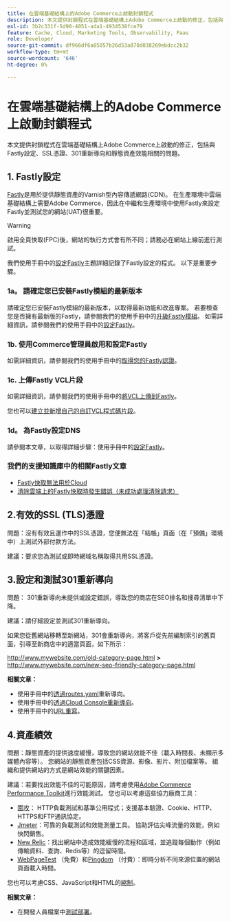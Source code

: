 ```yaml
---
title: 在雲端基礎結構上的Adobe Commerce上啟動封鎖程式
description: 本文提供封鎖程式在雲端基礎結構上Adobe Commerce上啟動的修正，包括與Fastly設定、SSL憑證、301重新導向和靜態資產效能相關的問題。
exl-id: 3b2c331f-5d90-4051-ada1-4934538fce79
feature: Cache, Cloud, Marketing Tools, Observability, Paas
role: Developer
source-git-commit: df966df6a85057b26d53a870d038269ebdcc2b32
workflow-type: tm+mt
source-wordcount: '646'
ht-degree: 0%

---
```


# 在雲端基礎結構上的Adobe Commerce上啟動封鎖程式

本文提供封鎖程式在雲端基礎結構上Adobe Commerce上啟動的修正，包括與Fastly設定、SSL憑證、301重新導向和靜態資產效能相關的問題。

## 1. Fastly設定

[Fastly](https://www.fastly.com/)是用於提供靜態資產的Varnish型內容傳遞網路(CDN)。 在生產環境中雲端基礎結構上需要Adobe Commerce，因此在中繼和生產環境中使用Fastly來設定Fastly並測試您的網站(UAT)很重要。

>[!WARNING]
>
>啟用全頁快取(FPC)後，網站的執行方式會有所不同；請務必在網站上線前進行測試。

我們使用手冊中的[設定Fastly](https://experienceleague.adobe.com/docs/commerce-cloud-service/user-guide/cdn/setup-fastly/fastly-configuration.html?lang=zh-Hant)主題詳細記錄了Fastly設定的程式。 以下是重要步驟。

### 1a。 請確定您已安裝Fastly模組的最新版本

請確定您已安裝Fastly模組的最新版本，以取得最新功能和改進專案。 若要檢查您是否擁有最新版的Fastly，請參閱我們的使用手冊中的[升級Fastly模組](https://experienceleague.adobe.com/docs/commerce-cloud-service/user-guide/cdn/setup-fastly/fastly-configuration.html?lang=zh-Hant#upgrade-the-fastly-module)。 如需詳細資訊，請參閱我們的使用手冊中的[設定Fastly](https://experienceleague.adobe.com/docs/commerce-cloud-service/user-guide/cdn/setup-fastly/fastly-configuration.html?lang=zh-Hant)。

### 1b. 使用Commerce管理員啟用和設定Fastly

如需詳細資訊，請參閱我們的使用手冊中的[取得您的Fastly認證](https://experienceleague.adobe.com/docs/commerce-cloud-service/user-guide/cdn/setup-fastly/fastly-configuration.html?lang=zh-Hant#get-fastly-credentials)。

### 1c. 上傳Fastly VCL片段

如需詳細資訊，請參閱我們的使用手冊中的[將VCL上傳到Fastly](https://experienceleague.adobe.com/docs/commerce-cloud-service/user-guide/cdn/setup-fastly/fastly-configuration.html?lang=zh-Hant)。

您也可以[建立並新增自己的自訂VCL程式碼片段](https://experienceleague.adobe.com/docs/commerce-cloud-service/user-guide/cdn/custom-vcl-snippets/fastly-vcl-custom-snippets.html?lang=zh-Hant)。

### 1d。 為Fastly設定DNS


請參閱本文章，以取得詳細步驟：使用手冊中的[設定Fastly](https://experienceleague.adobe.com/docs/commerce-cloud-service/user-guide/cdn/setup-fastly/fastly-configuration.html?lang=zh-Hant#update-dns-configuration-with-development-settings)。

### 我們的支援知識庫中的相關Fastly文章

* [Fastly快取無法用於Cloud](/help/troubleshooting/miscellaneous/fastly-caching-is-not-working-on-magento-cloud.md)
* [清除雲端上的Fastly快取時發生錯誤（未成功處理清除請求）](/help/troubleshooting/miscellaneous/error-purging-fastly-cache-on-cloud-the-purge-request-was-not-processed-successfully.md)

## 2.有效的SSL (TLS)憑證

問題：沒有有效且運作中的SSL憑證，您便無法在「結帳」頁面（在「預備」環境中）上測試外部付款方法。

建議&#x200B;**：**&#x200B;要求您為測試或即時網域名稱取得共用SSL憑證。


## 3.設定和測試301重新導向

問題： 301重新導向未提供或設定錯誤，導致您的商店在SEO排名和搜尋清單中下降。

建議&#x200B;**：**&#x200B;請仔細設定並測試301重新導向。

如果您從舊網站移轉至新網站，301會重新導向，將客戶從先前編制索引的舊頁面，引導至新商店中的適當頁面，如下所示：

http://www.mywebsite.com/old-category-page.html **>** http://www.mywebsite.com/new-seo-friendly-category-page.html

**相關文章：**

* 使用手冊中的[透過routes.yaml](https://experienceleague.adobe.com/docs/commerce-cloud-service/user-guide/configure/routes/redirects.html?lang=zh-Hant)重新導向。
* 使用手冊中的[透過Cloud Console重新導向](https://experienceleague.adobe.com/docs/commerce-cloud-service/user-guide/project/overview.html?lang=zh-Hant)。
* 使用手冊中的[URL重寫](https://experienceleague.adobe.com/docs/commerce-admin/marketing/seo/url-rewrites/url-rewrite.html?lang=zh-Hant)。

## 4.資產績效

問題：靜態資產的提供速度緩慢，導致您的網站效能不佳（載入時間長、未顯示多媒體內容等）。 您網站的靜態資產包括CSS資源、影像、影片、附加檔案等。 組織和提供網站的方式是網站效能的關鍵因素。

建議：若要找出效能不佳的可能原因，請考慮使用[Adobe Commerce Performance Toolkit](https://github.com/magento/magento2/tree/2.3/setup/performance-toolkit)進行效能測試。 您也可以考慮這些協力廠商工具：

* [圍攻](https://www.joedog.org/siege-home)： HTTP負載測試和基準公用程式；支援基本驗證、Cookie、HTTP、HTTPS和FTP通訊協定。
* [Jmeter](https://jmeter.apache.org/)：可靠的負載測試和效能測量工具。 協助評估尖峰流量的效能，例如快閃銷售。
* [New Relic](https://support.newrelic.com/)：找出網站中造成效能緩慢的流程和區域，並追蹤每個動作（例如傳輸資料、查詢、Redis等）的逗留時間。
* [WebPageTest](https://www.webpagetest.org/) （免費）和[Pingdom](https://www.pingdom.com/) （付費）：即時分析不同來源位置的網站頁面載入時間。

您也可以考慮CSS、JavaScript和HTML的[縮制](https://experienceleague.adobe.com/docs/commerce-cloud-service/user-guide/configure-store/store-settings.html?lang=zh-Hant)。

**相關文章：**

* 在開發人員檔案中[測試部署](https://experienceleague.adobe.com/docs/commerce-cloud-service/user-guide/develop/test/staging-and-production.html?lang=zh-Hant)。
